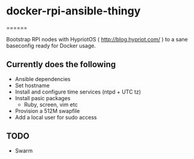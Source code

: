 # docker-rpi-ansible-thingy
======

Bootstrap RPI nodes with HypriotOS ( http://blog.hypriot.com/ ) to a sane baseconfig ready for Docker usage.

## Currently does the following 

- Ansible dependencies
- Set hostname
- Install and configure time services (ntpd + UTC tz)
- Install pasic packages
  - Ruby, screen, vim etc
- Provision a 512M swapfile
- Add a local user for sudo access

## TODO

- Swarm
